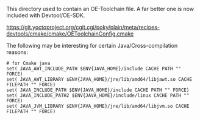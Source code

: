 This directory used to contain an OE-Toolchain file. A far better one is now included
with Devtool/OE-SDK.

https://git.yoctoproject.org/cgit.cgi/poky/plain/meta/recipes-devtools/cmake/cmake/OEToolchainConfig.cmake

The following may be interesting for certain Java/Cross-compilation reasons:
```
# for Cmake java
set( JAVA_AWT_INCLUDE_PATH $ENV{JAVA_HOME}/include CACHE PATH "" FORCE)
set( JAVA_AWT_LIBRARY $ENV{JAVA_HOME}/jre/lib/amd64/libjawt.so CACHE FILEPATH "" FORCE)
set( JAVA_INCLUDE_PATH $ENV{JAVA_HOME}/include CACHE PATH "" FORCE)
set( JAVA_INCLUDE_PATH2 $ENV{JAVA_HOME}/include/linux CACHE PATH "" FORCE)
set( JAVA_JVM_LIBRARY $ENV{JAVA_HOME}/jre/lib/amd64/libjvm.so CACHE FILEPATH "" FORCE)
```